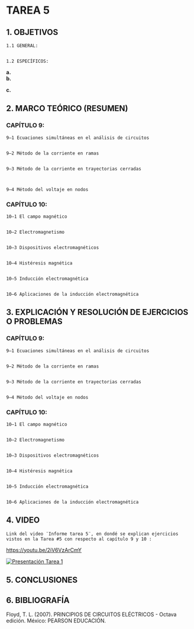 # TAREA 5
## 1.	OBJETIVOS

	1.1	GENERAL: 


	1.2	ESPECÍFICOS:

**a.**	
**b.**	

**c.**	

## 2.	MARCO TEÓRICO (RESUMEN)

### CAPÍTULO 9:

	9–1 Ecuaciones simultáneas en el análisis de circuitos 
	

	9–2 Método de la corriente en ramas 
	

	9–3 Método de la corriente en trayectorias cerradas 
	
	

	9–4 Método del voltaje en nodos 


### CAPÍTULO 10:

	10–1 El campo magnético 
	
	
	10–2 Electromagnetismo 
	
	
	10–3 Dispositivos electromagnéticos 
	
	
	10–4 Histéresis magnética 
	
	
	10–5 Inducción electromagnética 
	
	
	10–6 Aplicaciones de la inducción electromagnética 


## 3.	EXPLICACIÓN Y RESOLUCIÓN DE EJERCICIOS O PROBLEMAS
	
### CAPÍTULO 9:

	9–1 Ecuaciones simultáneas en el análisis de circuitos 
	

	9–2 Método de la corriente en ramas 
	

	9–3 Método de la corriente en trayectorias cerradas 
	
	
	9–4 Método del voltaje en nodos 
	
### CAPÍTULO 10:

	10–1 El campo magnético 
	
	
	10–2 Electromagnetismo 
	
	
	10–3 Dispositivos electromagnéticos 
	
	
	10–4 Histéresis magnética 
	
	
	10–5 Inducción electromagnética 
	
	
	10–6 Aplicaciones de la inducción electromagnética 



## 4.	VIDEO
	
	Link del video ¨Informe tarea 5¨, en dondé se explican ejercicios vistos en la Tarea #5 con respecto al capítulo 9 y 10 :
	
https://youtu.be/2iV6VzArCmY
	
	
[![Presentación Tarea 1](https://img.youtube.com/vi/2iV6VzArCmY/0.jpg)](https://www.youtube.com/watch?v=2iV6VzArCmY)
	
## 5.	CONCLUSIONES
        


## 6.	BIBLIOGRAFÍA

Floyd, T. L. (2007). PRINCIPIOS DE CIRCUITOS ELÉCTRICOS - Octava edición. México: PEARSON EDUCACIÓN.

